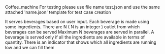 

 Coffee_machine
 For testing please use file name test.json and use the same attached 'name.json' template for test case creation 

 It serves beverages based on user input. 
 Each beverage is made using some ingredients.
 There are N ( N is an integer ) outlet from which beverages can be served
 Maximum N beverages are served in parallel.
 A beverage is served only if all the ingredients are available in terms of quantity.
 There is an indicator that shows which all ingredients are running low and we can fill them 

